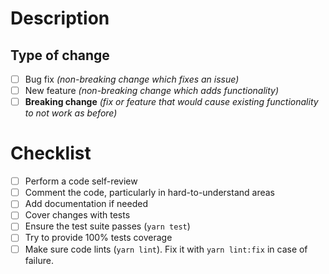 # Description

<!-- Please include a summary of the change along with relevant motivation and context. -->


## Type of change

<!-- Check all relevant options. -->
- [ ] Bug fix _(non-breaking change which fixes an issue)_
- [ ] New feature _(non-breaking change which adds functionality)_
- [ ] **Breaking change** _(fix or feature that would cause existing functionality to not work as before)_

# Checklist
- [ ] Perform a code self-review
- [ ] Comment the code, particularly in hard-to-understand areas
- [ ] Add documentation if needed
- [ ] Cover changes with tests
- [ ] Ensure the test suite passes (`yarn test`)
- [ ] Try to provide 100% tests coverage
- [ ] Make sure code lints (`yarn lint`). Fix it with `yarn lint:fix` in case of failure.

<!-- If you can't check all the checkboxes right now - check what you can, create a Draft PR, make some changes
if needed and get back to it when you will be able to put some marks in list. -->
